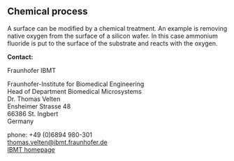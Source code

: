## Chemical process

A surface can be modified by a chemical treatment. An example is removing native oxygen from the surface of a silicon wafer. In this case ammonium fluoride is put to the surface of the substrate and reacts with the oxygen.
<!--break-->
__Contact:__

Fraunhofer IBMT

Fraunhofer-Institute for Biomedical Engineering  
Head of Department Biomedical Microsystems   
Dr. Thomas Velten  
Ensheimer Strasse 48   
66386 St. Ingbert   
Germany

phone: +49 (0)6894 980-301   
thomas.velten@ibmt.fraunhofer.de  
[IBMT homepage](http://www.ibmt.fraunhofer.de/fhg/ibmt_en/biomedical_engineering/biomedical_microsystems/microsensors_microfluidics/index.jsp)